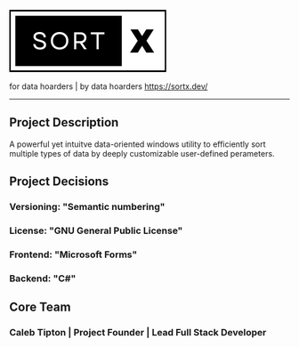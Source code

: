 ![SORTX LOGO](src/images/sortx_logo.png)

for data hoarders | by data hoarders
https://sortx.dev/
____________________________________________________________

## Project Description
   A powerful yet intuitve data-oriented windows utility to efficiently sort multiple types of data by deeply customizable user-defined perameters.

## Project Decisions 
### Versioning: "Semantic numbering"
### License: "GNU General Public License"
### Frontend: "Microsoft Forms"
### Backend: "C#"

## Core Team
### Caleb Tipton | Project Founder | Lead Full Stack Developer

